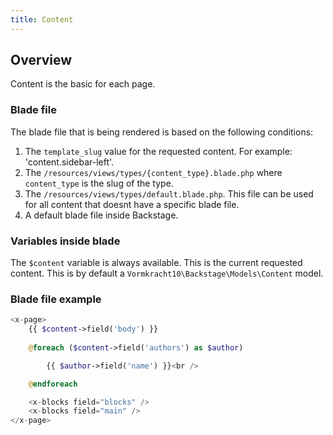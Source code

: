 ```yaml
---
title: Content
---
```


## Overview

Content is the basic for each page.

### Blade file
The blade file that is being rendered is based on the following conditions:


1. The `template_slug` value for the requested content. For example: 'content.sidebar-left'.
2. The `/resources/views/types/{content_type}.blade.php` where `content_type` is the slug of the type.
3. The `/resources/views/types/default.blade.php`. This file can be used for all content that doesnt have a specific blade file.
4. A default blade file inside Backstage.

### Variables inside blade

The `$content` variable is always available. This is the current requested content. This is by default a `Vormkracht10\Backstage\Models\Content` model.


### Blade file example

```php
<x-page>
    {{ $content->field('body') }}
    
    @foreach ($content->field('authors') as $author)

        {{ $author->field('name') }}<br />

    @endforeach

    <x-blocks field="blocks" />
    <x-blocks field="main" />
</x-page>

```
